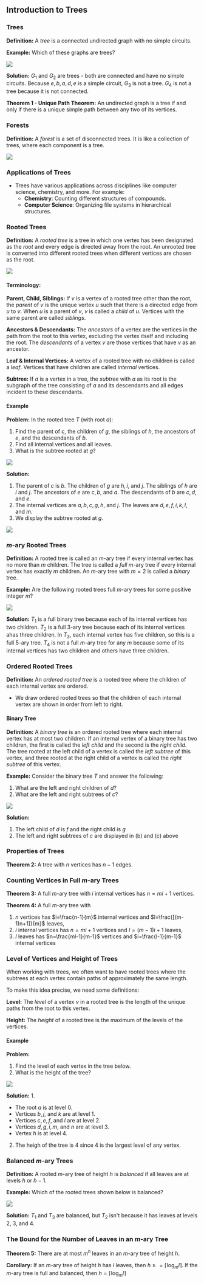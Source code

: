 ## Introduction to Trees

### Trees

**Definition:** A _tree_ is a connected undirected graph with no simple circuits.

**Example:** Which of these graphs are trees?

![](./Resources/example_which_are_trees.png)

**Solution:** $G_{1}$ and $G_{2}$ are trees - both are connected and have no simple circuits. Because $e,b,a,d,e$ is a simple circuit, $G_{3}$ is not a tree. $G_{4}$ is not a tree because it is not connected.

**Theorem 1 - Unique Path Theorem:** An undirected graph is a tree if and only if there is a unique simple path between any two of its vertices.

### Forests

**Definition:** A _forest_ is a set of disconnected trees. It is like a collection of trees, where each component is a tree.

![](./Resources/example_forest.png)

### Applications of Trees

- Trees have various applications across disciplines like computer science, chemistry, and more. For example:
    - **Chemistry**: Counting different structures of compounds.
    - **Computer Science**: Organizing file systems in hierarchical structures.

### Rooted Trees

**Definition:** A _rooted tree_ is a tree in which one vertex has been designated as the _root_ and every edge is directed away from the root. An unrooted tree is converted into different rooted trees when different vertices are chosen as the root.

![](./Resources/trees_showing_roots.png)

#### Terminology: 

**Parent, Child, Siblings:** If $v$ is a vertex of a rooted tree other than the root, the _parent_ of $v$ is the unique vertex $u$ such that there is a directed edge from $u$ to $v$. When $u$ is a parent of $v$, $v$ is called a _child_ of $u$. Vertices with the same parent are called _siblings_.

**Ancestors & Descendants:** The _ancestors_ of a vertex are the vertices in the path from the root to this vertex, excluding the vertex itself and including the root. The _descendants_ of a vertex $v$ are those vertices that have $v$ as an ancestor.

**Leaf & Internal Vertices:** A vertex of a rooted tree with no children is called a _leaf_. Vertices that have children are called _internal_ vertices.

**Subtree:** If $a$ is a vertex in a tree, the _subtree_ with $a$ as its root is the subgraph of the tree consisting of $a$ and its descendants and all edges incident to these descendants.

#### Example

**Problem:** In the rooted tree $T$ (with root $a$):
1. Find the parent of $c$, the children of $g$, the siblings of $h$, the ancestors of $e$, and the descendants of $b$.
2. Find all internal vertices and all leaves.
3. What is the subtree rooted at $g$?

![](./Resources/example_rooted_tree_problem.png)

**Solution:**

1. The parent of $c$ is $b$. The children of $g$ are $h, i,$ and $j$. The siblings of $h$ are $i$ and $j$. The ancestors of $e$ are $c,b$, and $a$. The descendants of $b$ are $c,d$, and $e$.
2. The internal vertices are $a,b,c,g,h$, and $j$. The leaves are $d,e,f,i,k,l$, and $m$.
3. We display the subtree rooted at $g$.

![](./Resources/example_rooted_tree_solution.png)

### $m$-ary Rooted Trees

**Definition:** A rooted tree is called an $m$-ary tree if every internal vertex has no more than $m$ children. The tree is called a _full_ $m$-ary tree if every internal vertex has exactly $m$ children. An $m$-ary tree with $m=2$ is called a _binary_ tree.

**Example:** Are the following rooted trees full $m$-ary trees for some positive integer $m$?

![](./Resources/mary_rooted_trees.png)

**Solution:** $T_{1}$ is a full binary tree because each of its internal vertices has two children. $T_{2}$ is a full $3$-ary tree because each of its internal vertices ahas three children. In $T_{3}$, each internal vertex has five children, so this is a full $5$-ary tree. $T_{4}$ is not a full $m$-ary tree for any $m$ because some of its internal vertices has two children and others have three children.

### Ordered Rooted Trees

**Definition:** An _ordered rooted tree_ is a rooted tree where the children of each internal vertex are ordered. 
- We draw ordered rooted trees so that the children of each internal vertex are shown in order from left to right.

#### Binary Tree

**Definition:** A _binary tree_ is an ordered rooted tree where each internal vertex has at most two children. If an internal vertex of a binary tree has two children, the first is called the _left child_ and the second is the _right child_. The tree rooted at the left child of a vertex is called the _left subtree_ of this vertex, and three rooted at the right child of a vertex is called the _right subtree_ of this vertex.

**Example:** Consider the binary tree $T$ and answer the following:
1. What are the left and right children of $d$?
2. What are the left and right subtrees of $c$?

![](./Resources/example_binary_tree.png)

**Solution:**
1. The left child of $d$ is $f$ and the right child is $g$
2. The left and right subtrees of $c$ are displayed in (b) and (c) above

### Properties of Trees

**Theorem 2:** A tree with $n$ vertices has $n-1$ edges.

### Counting Vertices in Full $m$-ary Trees

**Theorem 3:** A full $m$-ary tree with $i$ internal vertices has $n=mi+1$ vertices.

**Theorem 4:** A full $m$-ary tree with
1. $n$ vertices has $i=\frac{n-1}{m}$ internal vertices and $l=\frac{[(m-1)n+1]}{m}$ leaves,
2. $i$ internal vertices has $n=mi+1$ vertices and $l=(m-1)i+1$ leaves,
3. $l$ leaves has $n=\frac{ml-1}{m-1}$ vertices and $i=\frac{l-1}{m-1}$ internal vertices

### Level of Vertices and Height of Trees

When working with trees, we often want to have rooted trees where the subtrees at each vertex contain paths of approximately the same length.

To make this idea precise, we need some definitions:

**Level:** The _level_ of a vertex $v$ in a rooted tree is the length of the unique paths from the root to this vertex.

**Height:** The _height_ of a rooted tree is the maximum of the levels of the vertices.

#### Example

**Problem:**
1. Find the level of each vertex in the tree below.
2. What is the height of the tree?

![](./Resources/tree_height_and_level.png)

**Solution:**
1. 
- The root $a$ is at level 0. 
- Vertices $b,j$, and $k$ are at level 1. 
- Vertices $c,e,f$, and $l$ are at level 2. 
- Vertices $d,g,i,m$, and $n$ are at level 3. 
- Vertex $h$ is at level 4.

2. The heigh of the tree is 4 since 4 is the largest level of any vertex.

### Balanced $m$-ary Trees

**Definition:** A rooted $m$-ary tree of height $h$ is _balanced_ if all leaves are at levels $h$ or $h-1$.

**Example:** Which of the rooted trees shown below is balanced?

![](./Resources/balanced_mary_trees.png)

**Solution:** $T_{1}$ and $T_{3}$ are balanced, but $T_{2}$ isn't because it has leaves at levels 2, 3, and 4.

### The Bound for the Number of Leaves in an $m$-ary Tree

**Theorem 5:** There are at most $m^h$ leaves in an $m$-ary tree of height $h$.

**Corollary:** If an $m$-ary tree of height $h$ has $l$ leaves, then $h\geq=\lceil \log_{m}l \rceil$. If the $m$-ary tree is full and balanced, then $h=\lceil \log_{m}l \rceil$